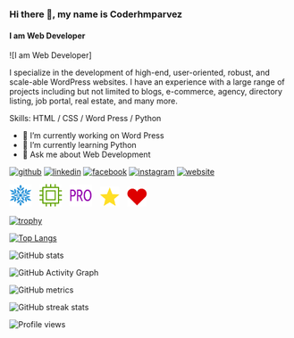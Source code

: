 ### Hi there 👋, my name is Coderhmparvez
#### I am Web Developer
![I am Web Developer]

I specialize in the development of high-end, user-oriented, robust, and scale-able WordPress websites. I have an experience with a large range of projects including but not limited to blogs, e-commerce, agency, directory listing, job portal, real estate, and many more.

Skills: HTML / CSS / Word Press / Python

- 🔭 I’m currently working on Word Press 
- 🌱 I’m currently learning Python 
- 💬 Ask me about Web Development  


[<img src='https://cdn.jsdelivr.net/npm/simple-icons@3.0.1/icons/github.svg' alt='github' height='40'>](https://github.com/https://github.com/coderhmparvez)  [<img src='https://cdn.jsdelivr.net/npm/simple-icons@3.0.1/icons/linkedin.svg' alt='linkedin' height='40'>](https://www.linkedin.com/in/https://www.linkedin.com/in/coderhmparvez//)  [<img src='https://cdn.jsdelivr.net/npm/simple-icons@3.0.1/icons/facebook.svg' alt='facebook' height='40'>](https://www.facebook.com/https://www.facebook.com/coderparvez)  [<img src='https://cdn.jsdelivr.net/npm/simple-icons@3.0.1/icons/instagram.svg' alt='instagram' height='40'>](https://www.instagram.com/https://www.instagram.com/coderhmparvez//)  [<img src='https://cdn.jsdelivr.net/npm/simple-icons@3.0.1/icons/icloud.svg' alt='website' height='40'>](www.coderparvez.com)  

<a href='https://archiveprogram.github.com/'><img src='https://raw.githubusercontent.com/acervenky/animated-github-badges/master/assets/acbadge.gif' width='40' height='40'></a> <a href='https://docs.github.com/en/developers'><img src='https://raw.githubusercontent.com/acervenky/animated-github-badges/master/assets/devbadge.gif' width='40' height='40'></a> <a href='https://github.com/pricing'><img src='https://raw.githubusercontent.com/acervenky/animated-github-badges/master/assets/pro.gif' width='40' height='40'></a> <a href='https://stars.github.com/'><img src='https://raw.githubusercontent.com/acervenky/animated-github-badges/master/assets/starbadge.gif' width='35' height='35'></a> <a href='https://docs.github.com/en/github/supporting-the-open-source-community-with-github-sponsors'><img src='https://raw.githubusercontent.com/acervenky/animated-github-badges/master/assets/sponsorbadge.gif' width='35' height='35'></a> 

[![trophy](https://github-profile-trophy.vercel.app/?username=https://github.com/coderhmparvez)](https://github.com/ryo-ma/github-profile-trophy)

[![Top Langs](https://github-readme-stats.vercel.app/api/top-langs/?username=https://github.com/coderhmparvez)](https://github.com/anuraghazra/github-readme-stats)

![GitHub stats](https://github-readme-stats.vercel.app/api?username=https://github.com/coderhmparvez&show_icons=true&count_private=true)  

![GitHub Activity Graph](https://activity-graph.herokuapp.com/graph?username=https://github.com/coderhmparvez)  

![GitHub metrics](https://metrics.lecoq.io/https://github.com/coderhmparvez)  

![GitHub streak stats](https://streak-stats.demolab.com/?user=https://github.com/coderhmparvez)  

![Profile views](https://gpvc.arturio.dev/https://github.com/coderhmparvez)  
